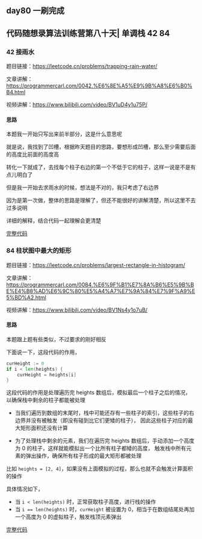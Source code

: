 ## day80 一刷完成

## 代码随想录算法训练营第八十天| 单调栈 42 84

### 42 接雨水

题目链接：https://leetcode.cn/problems/trapping-rain-water/

文章讲解：https://programmercarl.com/0042.%E6%8E%A5%E9%9B%A8%E6%B0%B4.html

视频讲解：https://www.bilibili.com/video/BV1uD4y1u75P/

#### 思路

本题我一开始只写出来前半部分，这是什么意思呢

就是说，我找到了凹槽，根据昨天题目的思路，要想形成凹槽，那么至少需要后面的高度比前面的高度高

转化一下就成了，去找每个柱子右边的第一个不低于它的柱子，这样一说是不是有点儿明白了

但是我一开始去求雨水的时候，想法是不对的，我只考虑了右边界

因为是第一次做，整体的思路是理解了，但还不能很好的讲解清楚，所以这里不去过多说明

详细的解释，结合代码一起理解会更清楚

[完整代码](https://github.com/hd2yao/leetcode/tree/master/training/day80/0042_trapping_rain_water.go)

### 84 柱状图中最大的矩形

题目链接：https://leetcode.cn/problems/largest-rectangle-in-histogram/

文章讲解：https://programmercarl.com/0084.%E6%9F%B1%E7%8A%B6%E5%9B%BE%E4%B8%AD%E6%9C%80%E5%A4%A7%E7%9A%84%E7%9F%A9%E5%BD%A2.html

视频讲解：https://www.bilibili.com/video/BV1Ns4y1o7uB/

#### 思路

本题跟上题有些类似，不过要求的刚好相反

下面说一下，这段代码的作用，

```go
curHeight := 0
if i < len(heights) {
    curHeight = heights[i]
}
```

这段代码的作用是处理遍历完 heights 数组后，模拟最后一个柱子之后的情况，以确保栈中剩余的柱子都能被处理

- 当我们遍历到数组的末尾时，栈中可能还存有一些柱子的索引，这些柱子的右边界并没有被触发（即没有碰到比它们更矮的柱子），
因此这些柱子对应的最大矩形面积还没有计算

- 为了处理栈中剩余的元素，我们在遍历完 heights 数组后，手动添加一个高度为 0 的柱子，这样就能模拟出一个比所有柱子都矮的高度，
触发栈中所有元素的弹出操作，确保所有柱子形成的最大矩形都被处理

比如 `heights = [2, 4]`，如果没有上面模拟的过程，那么也就不会触发计算面积的操作

具体情况如下，

- 当 `i < len(heights)` 时，正常获取柱子高度，进行栈的操作
- 当 `i == len(heights)` 时，`curHeight` 被设置为 0，相当于在数组结尾处再加一个高度为 0 的虚拟柱子，触发栈顶元素弹出

[完整代码](https://github.com/hd2yao/leetcode/tree/master/training/day80/0084_largest_rectangle_in_histogram.go)
